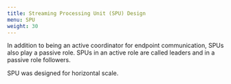```yaml
---
title: Streaming Processing Unit (SPU) Design
menu: SPU
weight: 30
---
```


In addition to being an active coordinator for endpoint communication, SPUs also play a passive role. SPUs in an active role are called leaders and in a passive role followers. 

SPU was designed for horizontal scale.